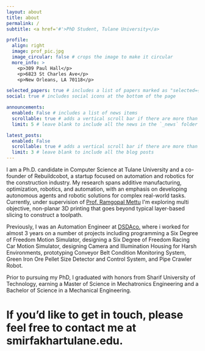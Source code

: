 ```yaml
---
layout: about
title: about
permalink: /
subtitle: <a href='#'>PhD Student, Tulane University</a>

profile:
  align: right
  image: prof_pic.jpg
  image_circular: false # crops the image to make it circular
  more_info: >
    <p>309 Paul Hall</p>
    <p>6823 St Charles Ave</p>
    <p>New Orleans, LA 70118</p>

selected_papers: true # includes a list of papers marked as "selected={true}"
social: true # includes social icons at the bottom of the page

announcements:
  enabled: False # includes a list of news items
  scrollable: true # adds a vertical scroll bar if there are more than 3 news items
  limit: 5 # leave blank to include all the news in the `_news` folder

latest_posts:
  enabled: False
  scrollable: true # adds a vertical scroll bar if there are more than 3 new posts items
  limit: 3 # leave blank to include all the blog posts
---
```



I am a Ph.D. candidate in Computer Science at Tulane University and a co-founder of Rebuildcobot, a startup focused on automation and robotics for the construction industry. My research spans additive manufacturing, optimization, robotics, and automation, with an emphasis on developing autonomous agents and robotic solutions for complex real-world tasks. Currently, under supervision of [Prof. Ramgopal Mettu](https://ramgopalmettu.org/) I'm exploring multi objective, non-planar 3D printing that goes beyond typical layer-based slicing to construct a toolpath. 

Previously, I was an Automation Engineer at [DSDAco.](https://www.dsdaco.com/en/) where i worked for almost 3 years on a number ot projects including programming a Six Degree of Freedom Motion Simulator, designing a Six Degree of Freedom Racing Car Motion Simulator, designing Camera and Illumination Housing for Harsh Environments, prototyping Conveyor Belt Condition Monitoring System, Green Iron Ore Pellet Size Detector and Control System, and Pipe Crawler Robot. 

Prior to pursuing my PhD, I graduated with honors from Sharif University of Technology, earning a Master of Science in Mechatronics Engineering and a Bachelor of Science in a Mechanical Engineering.

# If you’d like to get in touch, please feel free to contact me at smirfakhar<At>tulane.edu.

